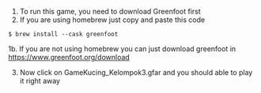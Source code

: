 1. To run this game, you need to download Greenfoot first
2. If you are using homebrew just copy and paste this code
```terminal
$ brew install --cask greenfoot
```

1b. If you are not using homebrew you can just download greenfoot in https://www.greenfoot.org/download

3. Now click on GameKucing_Kelompok3.gfar and you should able to play it right away
